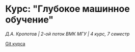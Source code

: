 # Курс: "Глубокое машинное обучение"
*Д.А. Кропотов | 2-ой поток ВМК МГУ | 4 курс, 7 семестр*

[Git курса](https://github.com/Dyakonov/DL "Глубокое машинное обучение")
